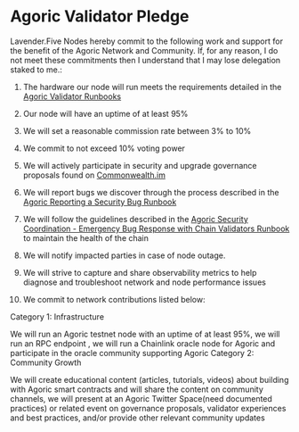 # Agoric Validator Pledge

Lavender.Five Nodes hereby commit to the following work and support for the benefit of the Agoric Network and Community. If, for any reason, I do not meet these commitments then I understand that I may lose delegation staked to me.:

1. The hardware our node will run meets the requirements detailed in the [Agoric Validator Runbooks](https://github.com/Agoric/agoric-sdk/wiki/Runbook%...)

2. Our node will have an uptime of at least 95%

3. We will set a reasonable commission rate between 3% to 10%

4. We commit to not exceed 10% voting power

5. We will actively participate in security and upgrade governance proposals found on [Commonwealth.im](https://commonwealth.im/agoric)

6. We will report bugs we discover through the process described in the [Agoric Reporting a Security Bug Runbook](https://github.com/Agoric/agoric-sdk/wiki/Runbook%...)

7. We will follow the guidelines described in the [Agoric Security Coordination - Emergency Bug Response with Chain Validators Runbook](https://github.com/Agoric/agoric-sdk/wiki/Runbook%...) to maintain the health of the chain

8. We will notify impacted parties in case of node outage.

9. We will strive to capture and share observability metrics to help diagnose and troubleshoot network and node performance issues

10. We commit to network contributions listed below:

Category 1: Infrastructure

We will run an Agoric testnet node with an uptime of at least 95%, we will run an RPC endpoint , we will run a Chainlink oracle node for Agoric and participate in the oracle community supporting Agoric
Category 2: Community Growth

We will create educational content (articles, tutorials, videos) about building with Agoric smart contracts and will share the content on community channels, we will present at an Agoric Twitter Space(need documented practices) or related event on governance proposals, validator experiences and best practices, and/or provide other relevant community updates‌
